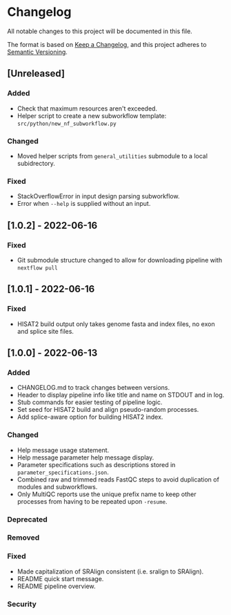 # Changelog
All notable changes to this project will be documented in this file.

The format is based on [Keep a Changelog](https://keepachangelog.com/en/1.0.0/),
and this project adheres to [Semantic Versioning](https://semver.org/spec/v2.0.0.html).

## [Unreleased]
### Added
- Check that maximum resources aren't exceeded.
- Helper script to create a new subworkflow template: `src/python/new_nf_subworkflow.py`

### Changed
- Moved helper scripts from `general_utilities` submodule to a local subidrectory.

### Fixed
- StackOverflowError in input design parsing subworkflow. 
- Error when `--help` is supplied without an input.

## [1.0.2] - 2022-06-16
### Fixed
- Git submodule structure changed to allow for downloading pipeline with `nextflow pull`

## [1.0.1] - 2022-06-16
### Fixed
- HISAT2 build output only takes genome fasta and index files, no exon and splice site files.

## [1.0.0] - 2022-06-13
### Added
- CHANGELOG.md to track changes between versions.
- Header to display pipeline info like title and name on STDOUT and in log.
- Stub commands for easier testing of pipeline logic.
- Set seed for HISAT2 build and align pseudo-random processes.
- Add splice-aware option for building HISAT2 index.

### Changed
- Help message usage statement.
- Help message parameter help message display.
- Parameter specifications such as descriptions stored in `parameter_specifications.json`.
- Combined raw and trimmed reads FastQC steps to avoid duplication of modules and subworkflows.
- Only MultiQC reports use the unique prefix name to keep other processes from having to be repeated upon `-resume`.

### Deprecated

### Removed

### Fixed
- Made capitalization of SRAlign consistent (i.e. sralign to SRAlign).
- README quick start message.
- README pipeline overview.

### Security
